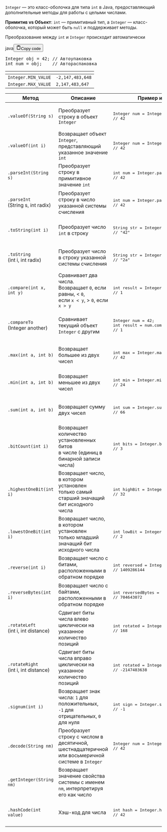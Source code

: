 <p><code>Integer</code> — это класс-оболочка для типа <code>int</code> в Java, предоставляющий дополнительные методы для работы с целыми числами.</p>
<p><strong>Примитив vs Объект</strong>: <code>int</code> — примитивный тип, а <code>Integer</code> — класс-оболочка, который может быть <code>null</code> и поддерживает методы.</p>
<p>Преобразование между <code>int</code> и <code>Integer</code> происходит автоматически</p>
<div class="code_element"><div class="lang_line"><text>java</text><button class="copy_code_button" onclick="CopyCode(this)"><svg style="width: 1.2em;height: 1.2em;" aria-hidden="true" xmlns="http://www.w3.org/2000/svg" fill="none" viewBox="0 0 24 24"><path stroke="currentColor" stroke-linecap="round" stroke-linejoin="round" stroke-width="2" d="M15 4h3a1 1 0 0 1 1 1v15a1 1 0 0 1-1 1H6a1 1 0 0 1-1-1V5a1 1 0 0 1 1-1h3m0 3h6m-5-4v4h4V3h-4Z"/></svg><text>Copy code</text></button></div><div class="code language-java"><div class="highlight"><pre><span></span><span class="n">Integer</span><span class="w"> </span><span class="n">obj</span><span class="w"> </span><span class="o">=</span><span class="w"> </span><span class="mi">42</span><span class="p">;</span><span class="w"> </span><span class="c1">// Автоупаковка</span>
<span class="kt">int</span><span class="w"> </span><span class="n">num</span><span class="w"> </span><span class="o">=</span><span class="w"> </span><span class="n">obj</span><span class="p">;</span><span class="w">    </span><span class="c1">// Автораспаковка</span>
</pre></div></div></div>

<table>
<thead>
<tr>
<th></th>
<th></th>
</tr>
</thead>
<tbody>
<tr>
<td><code>Integer.MIN_VALUE</code></td>
<td><code>-2,147,483,648</code></td>
</tr>
<tr>
<td><code>Integer.MAX_VALUE</code></td>
<td><code>2,147,483,647</code></td>
</tr>
</tbody>
</table>
<table>
<thead>
<tr>
<th>Метод</th>
<th>Описание</th>
<th>Пример использования</th>
</tr>
</thead>
<tbody>
<tr>
<td><code>.valueOf(String s)</code></td>
<td>Преобразует строку в объект <code>Integer</code></td>
<td><div class="code" style="border-radius:.375rem .375rem;"><div class="highlight"><pre><div class="highlight"><pre><span></span><span class="n">Integer</span><span class="w"> </span><span class="n">num</span><span class="w"> </span><span class="o">=</span><span class="w"> </span><span class="n">Integer</span><span class="p">.</span><span class="na">valueOf</span><span class="p">(</span><span class="s">&quot;42&quot;</span><span class="p">);</span><br><span class="c1">// 42</span><br></pre></div></pre></div></div></td>
</tr>
<tr>
<td><code>.valueOf(int i)</code></td>
<td>Возвращает объект <code>Integer</code>, представляющий указанное значение <code>int</code></td>
<td><div class="code" style="border-radius:.375rem .375rem;"><div class="highlight"><pre><div class="highlight"><pre><span></span><span class="n">Integer</span><span class="w"> </span><span class="n">num</span><span class="w"> </span><span class="o">=</span><span class="w"> </span><span class="n">Integer</span><span class="p">.</span><span class="na">valueOf</span><span class="p">(</span><span class="mi">42</span><span class="p">);</span><br><span class="c1">// 42</span><br></pre></div></pre></div></div></td>
</tr>
<tr>
<td><code>.parseInt(String s)</code></td>
<td>Преобразует строку в примитивное значение <code>int</code></td>
<td><div class="code" style="border-radius:.375rem .375rem;"><div class="highlight"><pre><div class="highlight"><pre><span></span><span class="kt">int</span><span class="w"> </span><span class="n">num</span><span class="w"> </span><span class="o">=</span><span class="w"> </span><span class="n">Integer</span><span class="p">.</span><span class="na">parseInt</span><span class="p">(</span><span class="s">&quot;42&quot;</span><span class="p">);</span><br><span class="c1">// 42</span><br></pre></div></pre></div></div></td>
</tr>
<tr>
<td><code>.parseInt</code><br>(String s, int radix)</td>
<td>Преобразует строку в число указанной системы счисления</td>
<td><div class="code" style="border-radius:.375rem .375rem;"><div class="highlight"><pre><div class="highlight"><pre><span></span><span class="kt">int</span><span class="w"> </span><span class="n">num</span><span class="w"> </span><span class="o">=</span><span class="w"> </span><span class="n">Integer</span><span class="p">.</span><span class="na">parseInt</span><span class="p">(</span><span class="s">&quot;2A&quot;</span><span class="p">,</span><span class="w"> </span><span class="mi">16</span><span class="p">);</span><br><span class="c1">// 42</span><br></pre></div></pre></div></div></td>
</tr>
<tr>
<td><code>.toString(int i)</code></td>
<td>Преобразует число <code>int</code> в строку</td>
<td><div class="code" style="border-radius:.375rem .375rem;"><div class="highlight"><pre><div class="highlight"><pre><span></span><span class="n">String</span><span class="w"> </span><span class="n">str</span><span class="w"> </span><span class="o">=</span><span class="w"> </span><span class="n">Integer</span><span class="p">.</span><span class="na">toString</span><span class="p">(</span><span class="mi">42</span><span class="p">);</span><br><span class="c1">// &quot;42&quot;</span><br></pre></div></pre></div></div></td>
</tr>
<tr>
<td><code>.toString</code><br>(int i, int radix)</td>
<td>Преобразует число в строку указанной системы счисления</td>
<td><div class="code" style="border-radius:.375rem .375rem;"><div class="highlight"><pre><div class="highlight"><pre><span></span><span class="n">String</span><span class="w"> </span><span class="n">str</span><span class="w"> </span><span class="o">=</span><span class="w"> </span><span class="n">Integer</span><span class="p">.</span><span class="na">toString</span><span class="p">(</span><span class="mi">42</span><span class="p">,</span><span class="w"> </span><span class="mi">16</span><span class="p">);</span><br><span class="c1">// &quot;2a&quot;</span><br></pre></div></pre></div></div></td>
</tr>
<tr>
<td><code>.compare(int x, int y)</code></td>
<td>Сравнивает два числа.<br>Возвращает <code>0</code>, если равны, &lt; <code>0</code>,<br>если <code>x &lt; y</code>, &gt; <code>0</code>, если <code>x &gt; y</code></td>
<td><div class="code" style="border-radius:.375rem .375rem;"><div class="highlight"><pre><div class="highlight"><pre><span></span><span class="kt">int</span><span class="w"> </span><span class="n">result</span><span class="w"> </span><span class="o">=</span><span class="w"> </span><span class="n">Integer</span><span class="p">.</span><span class="na">compare</span><span class="p">(</span><span class="mi">42</span><span class="p">,</span><span class="w"> </span><span class="mi">24</span><span class="p">);</span><br><span class="c1">// 1</span><br></pre></div></pre></div></div></td>
</tr>
<tr>
<td><code>.compareTo</code><br>(Integer another)</td>
<td>Сравнивает текущий объект <code>Integer</code> с другим</td>
<td><div class="code" style="border-radius:.375rem .375rem;"><div class="highlight"><pre><div class="highlight"><pre><span></span><span class="n">Integer</span><span class="w"> </span><span class="n">num</span><span class="w"> </span><span class="o">=</span><span class="w"> </span><span class="mi">42</span><span class="p">;</span><br><span class="kt">int</span><span class="w"> </span><span class="n">result</span><span class="w"> </span><span class="o">=</span><span class="w"> </span><span class="n">num</span><span class="p">.</span><span class="na">compareTo</span><span class="p">(</span><span class="mi">24</span><span class="p">);</span><br><span class="c1">// 1</span><br></pre></div></pre></div></div></td>
</tr>
<tr>
<td><code>.max(int a, int b)</code></td>
<td>Возвращает большее из двух чисел</td>
<td><div class="code" style="border-radius:.375rem .375rem;"><div class="highlight"><pre><div class="highlight"><pre><span></span><span class="kt">int</span><span class="w"> </span><span class="n">max</span><span class="w"> </span><span class="o">=</span><span class="w"> </span><span class="n">Integer</span><span class="p">.</span><span class="na">max</span><span class="p">(</span><span class="mi">42</span><span class="p">,</span><span class="w"> </span><span class="mi">24</span><span class="p">);</span><br><span class="c1">// 42</span><br></pre></div></pre></div></div></td>
</tr>
<tr>
<td><code>.min(int a, int b)</code></td>
<td>Возвращает меньшее из двух чисел</td>
<td><div class="code" style="border-radius:.375rem .375rem;"><div class="highlight"><pre><div class="highlight"><pre><span></span><span class="kt">int</span><span class="w"> </span><span class="n">min</span><span class="w"> </span><span class="o">=</span><span class="w"> </span><span class="n">Integer</span><span class="p">.</span><span class="na">min</span><span class="p">(</span><span class="mi">42</span><span class="p">,</span><span class="w"> </span><span class="mi">24</span><span class="p">);</span><br><span class="c1">// 24</span><br></pre></div></pre></div></div></td>
</tr>
<tr>
<td><code>.sum(int a, int b)</code></td>
<td>Возвращает сумму двух чисел</td>
<td><div class="code" style="border-radius:.375rem .375rem;"><div class="highlight"><pre><div class="highlight"><pre><span></span><span class="kt">int</span><span class="w"> </span><span class="n">sum</span><span class="w"> </span><span class="o">=</span><span class="w"> </span><span class="n">Integer</span><span class="p">.</span><span class="na">sum</span><span class="p">(</span><span class="mi">42</span><span class="p">,</span><span class="w"> </span><span class="mi">24</span><span class="p">);</span><br><span class="c1">// 66</span><br></pre></div></pre></div></div></td>
</tr>
<tr>
<td><code>.bitCount(int i)</code></td>
<td>Возвращает количество установленных битов<br>в числе (единиц в бинарной записи числа)</td>
<td><div class="code" style="border-radius:.375rem .375rem;"><div class="highlight"><pre><div class="highlight"><pre><span></span><span class="kt">int</span><span class="w"> </span><span class="n">bits</span><span class="w"> </span><span class="o">=</span><span class="w"> </span><span class="n">Integer</span><span class="p">.</span><span class="na">bitCount</span><span class="p">(</span><span class="mi">42</span><span class="p">);</span><br><span class="c1">// 3</span><br></pre></div></pre></div></div></td>
</tr>
<tr>
<td><code>.highestOneBit(int i)</code></td>
<td>Возвращает число, в котором установлен<br>только самый старший значащий бит исходного числа</td>
<td><div class="code" style="border-radius:.375rem .375rem;"><div class="highlight"><pre><div class="highlight"><pre><span></span><span class="kt">int</span><span class="w"> </span><span class="n">highBit</span><span class="w"> </span><span class="o">=</span><span class="w"> </span><span class="n">Integer</span><span class="p">.</span><span class="na">highestOneBit</span><span class="p">(</span><span class="mi">42</span><span class="p">);</span><br><span class="c1">// 32</span><br></pre></div></pre></div></div></td>
</tr>
<tr>
<td><code>.lowestOneBit(int i)</code></td>
<td>Возвращает число, в котором установлен<br>только младший значащий бит исходного числа</td>
<td><div class="code" style="border-radius:.375rem .375rem;"><div class="highlight"><pre><div class="highlight"><pre><span></span><span class="kt">int</span><span class="w"> </span><span class="n">lowBit</span><span class="w"> </span><span class="o">=</span><span class="w"> </span><span class="n">Integer</span><span class="p">.</span><span class="na">lowestOneBit</span><span class="p">(</span><span class="mi">42</span><span class="p">);</span><br><span class="c1">// 2</span><br></pre></div></pre></div></div></td>
</tr>
<tr>
<td><code>.reverse(int i)</code></td>
<td>Возвращает число с битами, расположенными в обратном порядке</td>
<td><div class="code" style="border-radius:.375rem .375rem;"><div class="highlight"><pre><div class="highlight"><pre><span></span><span class="kt">int</span><span class="w"> </span><span class="n">reversed</span><span class="w"> </span><span class="o">=</span><span class="w"> </span><span class="n">Integer</span><span class="p">.</span><span class="na">reverse</span><span class="p">(</span><span class="mi">42</span><span class="p">);</span><br><span class="c1">// 1409286144</span><br></pre></div></pre></div></div></td>
</tr>
<tr>
<td><code>.reverseBytes(int i)</code></td>
<td>Возвращает число с байтами, расположенными в обратном порядке</td>
<td><div class="code" style="border-radius:.375rem .375rem;"><div class="highlight"><pre><div class="highlight"><pre><span></span><span class="kt">int</span><span class="w"> </span><span class="n">reversedBytes</span><span class="w"> </span><span class="o">=</span><span class="w"> </span><span class="n">Integer</span><span class="p">.</span><span class="na">reverseBytes</span><span class="p">(</span><span class="mi">42</span><span class="p">);</span><br><span class="c1">// 704643072</span><br></pre></div></pre></div></div></td>
</tr>
<tr>
<td><code>.rotateLeft</code><br>(int i, int distance)</td>
<td>Сдвигает биты числа влево циклически на указанное количество позиций</td>
<td><div class="code" style="border-radius:.375rem .375rem;"><div class="highlight"><pre><div class="highlight"><pre><span></span><span class="kt">int</span><span class="w"> </span><span class="n">rotated</span><span class="w"> </span><span class="o">=</span><span class="w"> </span><span class="n">Integer</span><span class="p">.</span><span class="na">rotateLeft</span><span class="p">(</span><span class="mi">42</span><span class="p">,</span><span class="w"> </span><span class="mi">2</span><span class="p">);</span><br><span class="c1">// 168</span><br></pre></div></pre></div></div></td>
</tr>
<tr>
<td><code>.rotateRight</code><br>(int i, int distance)</td>
<td>Сдвигает биты числа вправо циклически на указанное количество позиций</td>
<td><div class="code" style="border-radius:.375rem .375rem;"><div class="highlight"><pre><div class="highlight"><pre><span></span><span class="kt">int</span><span class="w"> </span><span class="n">rotated</span><span class="w"> </span><span class="o">=</span><span class="w"> </span><span class="n">Integer</span><span class="p">.</span><span class="na">rotateRight</span><span class="p">(</span><span class="mi">42</span><span class="p">,</span><span class="w"> </span><span class="mi">2</span><span class="p">);</span><br><span class="c1">// -2147483638</span><br></pre></div></pre></div></div></td>
</tr>
<tr>
<td><code>.signum(int i)</code></td>
<td>Возвращает знак числа: <code>1</code> для положительных,<br><code>-1</code> для отрицательных, <code>0</code> для нуля</td>
<td><div class="code" style="border-radius:.375rem .375rem;"><div class="highlight"><pre><div class="highlight"><pre><span></span><span class="kt">int</span><span class="w"> </span><span class="n">sign</span><span class="w"> </span><span class="o">=</span><span class="w"> </span><span class="n">Integer</span><span class="p">.</span><span class="na">signum</span><span class="p">(</span><span class="o">-</span><span class="mi">42</span><span class="p">);</span><br><span class="c1">// -1</span><br></pre></div></pre></div></div></td>
</tr>
<tr>
<td><code>.decode(String nm)</code></td>
<td>Преобразует строку с числом в десятичной,<br>шестнадцатеричной или восьмеричной системе в <code>Integer</code></td>
<td><div class="code" style="border-radius:.375rem .375rem;"><div class="highlight"><pre><div class="highlight"><pre><span></span><span class="n">Integer</span><span class="w"> </span><span class="n">num</span><span class="w"> </span><span class="o">=</span><span class="w"> </span><span class="n">Integer</span><span class="p">.</span><span class="na">decode</span><span class="p">(</span><span class="s">&quot;0x2A&quot;</span><span class="p">);</span><br><span class="c1">// 42</span><br></pre></div></pre></div></div></td>
</tr>
<tr>
<td><code>.getInteger(String nm)</code></td>
<td>Возвращает значение свойства системы с именем<br><code>nm</code>, интерпретируя его как число</td>
<td><div class="code" style="border-radius:.375rem .375rem;"><div class="highlight"><pre><div class="highlight"><pre><span></span><br></pre></div></pre></div></div></td>
</tr>
<tr>
<td><code>.hashCode(int value)</code></td>
<td>Хэш-код для числа</td>
<td><div class="code" style="border-radius:.375rem .375rem;"><div class="highlight"><pre><div class="highlight"><pre><span></span><span class="kt">int</span><span class="w"> </span><span class="n">hash</span><span class="w"> </span><span class="o">=</span><span class="w"> </span><span class="n">Integer</span><span class="p">.</span><span class="na">hashCode</span><span class="p">(</span><span class="mi">42</span><span class="p">);</span><br><span class="c1">// 42</span><br></pre></div></pre></div></div></td>
</tr>
</tbody>
</table>